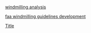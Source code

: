[windmilling analysis](https://www.imperial.ac.uk/media/imperial-college/research-centres-and-groups/dynamics/40375696.PDF)

[faa windmilling guidelines development](https://www.faa.gov/regulations_policies/rulemaking/committees/documents/media/TAEldhT14-7031996.pdf)

[Title](https://ntrs.nasa.gov/archive/nasa/casi.ntrs.nasa.gov/20030048822.pdf)